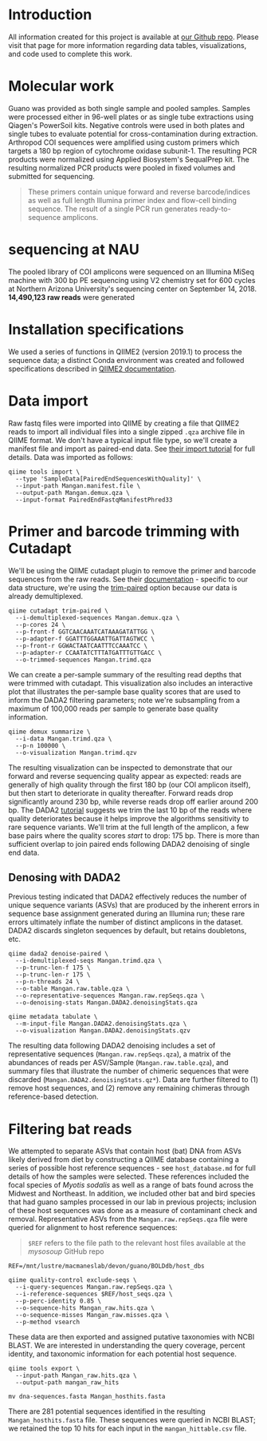# Introduction
All information created for this project is available at [our Github repo](https://github.com/devonorourke/mysosoup). Please visit that page for more information regarding data tables, visualizations, and code used to complete this work.

# Molecular work  
Guano was provided as both single sample and pooled samples. Samples were processed either in 96-well plates or as single tube extractions using Qiagen's PowerSoil kits. Negative controls were used in both plates and single tubes to evaluate potential for cross-contamination during extraction.
Arthropod COI sequences were amplified using custom primers which targets a 180 bp region of cytochrome oxidase subunit-1. The resulting PCR products were normalized using Applied Biosystem's SequalPrep kit. The resulting normalized PCR products were pooled in fixed volumes and submitted for sequencing.
> These primers contain unique forward and reverse barcode/indices as well as full length Illumina primer index and flow-cell binding sequence. The result of a single PCR run generates ready-to-sequence amplicons.

# sequencing at NAU
The pooled library of COI amplicons were sequenced on an Illumina MiSeq machine with 300 bp PE sequencing using V2 chemistry set for 600 cycles at Northern Arizona University's sequencing center on September 14, 2018. **14,490,123 raw reads** were generated

# Installation specifications
We used a series of functions in QIIME2 (version 2019.1) to process the sequence data; a distinct Conda environment was created and followed specifications described in [QIIME2 documentation](https://docs.qiime2.org/2019.1/install/).

# Data import
Raw fastq files were imported into QIIME by creating a file that QIIME2 reads to import all individual files into a single zipped `.qza` archive file in QIIME format. We don't have a typical input file type, so we'll create a manifest file and import as paired-end data. See [their import tutorial](https://docs.qiime2.org/2018.11/tutorials/importing/#sequence-data-with-sequence-quality-information-i-e-fastq) for full details. Data was imported as follows:

```
qiime tools import \
  --type 'SampleData[PairedEndSequencesWithQuality]' \
  --input-path Mangan.manifest.file \
  --output-path Mangan.demux.qza \
  --input-format PairedEndFastqManifestPhred33
```

# Primer and barcode trimming with Cutadapt
We'll be using the QIIME cutadapt plugin to remove the primer and barcode sequences from the raw reads. See their [documentation](https://docs.qiime2.org/2019.1/plugins/available/cutadapt/?highlight=cutadapt) - specific to our data structure, we're using the [trim-paired](https://docs.qiime2.org/2019.1/plugins/available/cutadapt/trim-paired/) option because our data is already demultiplexed.

```
qiime cutadapt trim-paired \
  --i-demultiplexed-sequences Mangan.demux.qza \
  --p-cores 24 \
  --p-front-f GGTCAACAAATCATAAAGATATTGG \
  --p-adapter-f GGATTTGGAAATTGATTAGTWCC \
  --p-front-r GGWACTAATCAATTTCCAAATCC \
  --p-adapter-r CCAATATCTTTATGATTTGTTGACC \
  --o-trimmed-sequences Mangan.trimd.qza
```

We can create a per-sample summary of the resulting read depths that were trimmed with cutadapt. This visualization also includes an interactive plot that illustrates the per-sample base quality scores that are used to inform the DADA2 filtering parameters; note we're subsampling from a maximum of 100,000 reads per sample to generate base quality information.

```
qiime demux summarize \
  --i-data Mangan.trimd.qza \
  --p-n 100000 \
  --o-visualization Mangan.trimd.qzv
```  

The resulting visualization can be inspected to demonstrate that our forward and reverse sequencing quality appear as expected: reads are generally of high quality through the first 180 bp (our COI amplicon itself), but then start to deteriorate in quality thereafter. Forward reads drop significantly around 230 bp, while reverse reads drop off earlier around 200 bp. The DADA2 [tutorial](https://benjjneb.github.io/dada2/tutorial.html) suggests we trim the last 10 bp of the reads where quality deteriorates because it helps improve the algorithms sensitivity to rare sequence variants. We'll trim at the full length of the amplicon, a few base pairs where the quality scores _start_ to drop: 175 bp. There is more than sufficient overlap to join paired ends following DADA2 denoising of single end data.


## Denosing with DADA2
Previous testing indicated that DADA2 effectively reduces the number of unique sequence variants (ASVs) that are produced by the inherent errors in sequence base assignment generated during an Illumina run; these rare errors ultimately inflate the number of distinct amplicons in the dataset. DADA2 discards singleton sequences by default, but retains doubletons, etc.

```
qiime dada2 denoise-paired \
  --i-demultiplexed-seqs Mangan.trimd.qza \
  --p-trunc-len-f 175 \
  --p-trunc-len-r 175 \
  --p-n-threads 24 \
  --o-table Mangan.raw.table.qza \
  --o-representative-sequences Mangan.raw.repSeqs.qza \
  --o-denoising-stats Mangan.DADA2.denoisingStats.qza

qiime metadata tabulate \
  --m-input-file Mangan.DADA2.denoisingStats.qza \
  --o-visualization Mangan.DADA2.denoisingStats.qzv  
```

The resulting data following DADA2 denoising includes a set of representative sequences (`Mangan.raw.repSeqs.qza`), a matrix of the abundances of reads per ASV/Sample (`Mangan.raw.table.qza`), and summary files that illustrate the number of chimeric sequences that were discarded (`Mangan.DADA2.denoisingStats.qz*`). Data are further filtered to (1) remove host sequences, and (2) remove any remaining chimeras through reference-based detection.

# Filtering bat reads
We attempted to separate ASVs that contain host (bat) DNA from ASVs likely derived from diet by constructing a QIIME database containing a series of possible host reference sequences - see `host_database.md` for full details of how the samples were selected. These references included the focal species of _Myotis sodalis_ as well as a range of bats found across the Midwest and Northeast. In addition, we included other bat and bird species that had guano samples processed in our lab in previous projects; inclusion of these host sequences was done as a measure of contaminant check and removal.
Representative ASVs from the `Mangan.raw.repSeqs.qza` file were queried for alignment to host reference sequences:
> `$REF` refers to the file path to the relevant host files available at the _mysosoup_ GitHub repo

```
REF=/mnt/lustre/macmaneslab/devon/guano/BOLDdb/host_dbs

qiime quality-control exclude-seqs \
  --i-query-sequences Mangan.raw.repSeqs.qza \
  --i-reference-sequences $REF/host_seqs.qza \
  --p-perc-identity 0.85 \
  --o-sequence-hits Mangan_raw.hits.qza \
  --o-sequence-misses Mangan_raw.misses.qza \
  --p-method vsearch
```

These data are then exported and assigned putative taxonomies with NCBI BLAST. We are interested in understanding the query coverage, percent identity, and taxonomic information for each potential host sequence.

```
qiime tools export \
  --input-path Mangan_raw.hits.qza \
  --output-path mangan_raw_hits

mv dna-sequences.fasta Mangan_hosthits.fasta  
```

There are 281 potential sequences identified in the resulting `Mangan_hosthits.fasta` file. These sequences were queried in NCBI BLAST; we retained the top 10 hits for each input in the `mangan_hittable.csv` file. 
